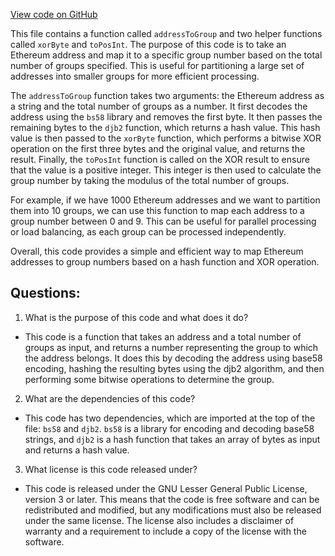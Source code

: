 [View code on GitHub](https://github.com/oxygenium-network/oxygenium-web3/packages/web3/src/utils/address.ts)

This file contains a function called `addressToGroup` and two helper functions called `xorByte` and `toPosInt`. The purpose of this code is to take an Ethereum address and map it to a specific group number based on the total number of groups specified. This is useful for partitioning a large set of addresses into smaller groups for more efficient processing.

The `addressToGroup` function takes two arguments: the Ethereum address as a string and the total number of groups as a number. It first decodes the address using the `bs58` library and removes the first byte. It then passes the remaining bytes to the `djb2` function, which returns a hash value. This hash value is then passed to the `xorByte` function, which performs a bitwise XOR operation on the first three bytes and the original value, and returns the result. Finally, the `toPosInt` function is called on the XOR result to ensure that the value is a positive integer. This integer is then used to calculate the group number by taking the modulus of the total number of groups.

For example, if we have 1000 Ethereum addresses and we want to partition them into 10 groups, we can use this function to map each address to a group number between 0 and 9. This can be useful for parallel processing or load balancing, as each group can be processed independently.

Overall, this code provides a simple and efficient way to map Ethereum addresses to group numbers based on a hash function and XOR operation.
## Questions: 
 1. What is the purpose of this code and what does it do?
- This code is a function that takes an address and a total number of groups as input, and returns a number representing the group to which the address belongs. It does this by decoding the address using base58 encoding, hashing the resulting bytes using the djb2 algorithm, and then performing some bitwise operations to determine the group.

2. What are the dependencies of this code?
- This code has two dependencies, which are imported at the top of the file: `bs58` and `djb2`. `bs58` is a library for encoding and decoding base58 strings, and `djb2` is a hash function that takes an array of bytes as input and returns a hash value.

3. What license is this code released under?
- This code is released under the GNU Lesser General Public License, version 3 or later. This means that the code is free software and can be redistributed and modified, but any modifications must also be released under the same license. The license also includes a disclaimer of warranty and a requirement to include a copy of the license with the software.